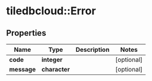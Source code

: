 # tiledbcloud::Error

## Properties
Name | Type | Description | Notes
------------ | ------------- | ------------- | -------------
**code** | **integer** |  | [optional] 
**message** | **character** |  | [optional] 


